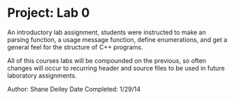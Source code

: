 Project: Lab 0
==========

An introductory lab assignment, students were instructed to 
make an parsing function, a usage message function, define enumerations,
and get a general feel for the structure of C++ programs.

All of this courses labs will be compounded on the previous,
so often changes will occur to recurring header and source files
to be used in future laboratory assignments.

Author: Shane Deiley
Date Completed: 1/29/14





